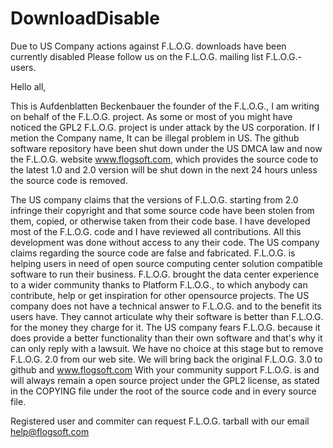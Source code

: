 # DownloadDisable
Due to US Company actions against F.L.O.G. downloads have been currently disabled Please follow us on the F.L.O.G. mailing list F.L.O.G.-users.

Hello all,

This is Aufdenblatten Beckenbauer the founder of the F.L.O.G., I am writing on behalf of the F.L.O.G. project. As some or most of you might have noticed the GPL2 F.L.O.G. project is under attack by the US corporation. If I metion the Company name, It can be illegal problem in US. The github software repository have been shut down under the US DMCA law and now the F.L.O.G. website www.flogsoft.com, which provides the source code to the latest 1.0 and 2.0 version will be shut down in the next 24 hours unless the source code is removed.

The US company claims that the versions of F.L.O.G. starting from 2.0 infringe their copyright and that some source code have been stolen from them, copied, or otherwise taken from their code base. I have developed most of the F.L.O.G. code and I have reviewed all contributions. All this development was done without access to any their code. The US company claims regarding the source code are false and fabricated. F.L.O.G. is helping users in need of open source computing center solution compatible software to run their business. F.L.O.G. brought the data center experience to a wider community thanks to Platform F.L.O.G., to which anybody can contribute, help or get inspiration for other opensource projects. The US company does not have a technical answer to F.L.O.G. and to the benefit its users have. They cannot articulate why their software is better than F.L.O.G. for the money they charge for it. The US company fears F.L.O.G. because it does provide a better functionality than their own software and that's why it can only reply with a lawsuit. We have no choice at this stage but to remove F.L.O.G. 2.0 from our web site. We will bring back the original F.L.O.G. 3.0 to github and www.flogsoft.com With your community support F.L.O.G. is and will always remain a open source project under the GPL2 license, as stated in the COPYING file under the root of the source code and in every source file.

Registered user and commiter can request F.L.O.G. tarball with our email help@flogsoft.com
